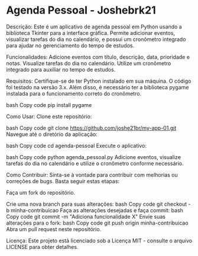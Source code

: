 # Agenda Pessoal - Joshebrk21

Descrição:
Este é um aplicativo de agenda pessoal em Python usando a biblioteca Tkinter para a interface gráfica. Permite adicionar eventos, visualizar tarefas do dia no calendário, e possui um cronômetro integrado para ajudar no gerenciamento do tempo de estudos.

Funcionalidades:
Adicione eventos com título, descrição, data, prioridade e notas.
Visualize tarefas do dia no calendário.
Utilize um cronômetro integrado para auxiliar no tempo de estudos.

Requisitos:
Certifique-se de ter Python instalado em sua máquina. O código foi testado na versão 3.x. Além disso, é necessário ter a biblioteca pygame instalada para o funcionamento correto do cronômetro.

bash
Copy code
pip install pygame

Como Usar:
Clone este repositório:

bash
Copy code
git clone https://github.com/joshe21br/my-app-01.git
Navegue até o diretório da aplicação:

bash
Copy code
cd agenda-pessoal
Execute o aplicativo:

bash
Copy code
python agenda_pessoal.py
Adicione eventos, visualize tarefas do dia no calendário e utilize o cronômetro conforme necessário.

Como Contribuir:
Sinta-se à vontade para contribuir com melhorias ou correções de bugs. Basta seguir estas etapas:

Faça um fork do repositório.

Crie uma nova branch para suas alterações:
bash
Copy code
git checkout -b minha-contribuicao
Faça as alterações desejadas e faça commit:
bash
Copy code
git commit -m "Adiciona funcionalidade X"
Envie suas alterações para o fork:
bash
Copy code
git push origin minha-contribuicao
Abra um pull request neste repositório.

Licença:
Este projeto está licenciado sob a Licença MIT - consulte o arquivo LICENSE para obter detalhes.


